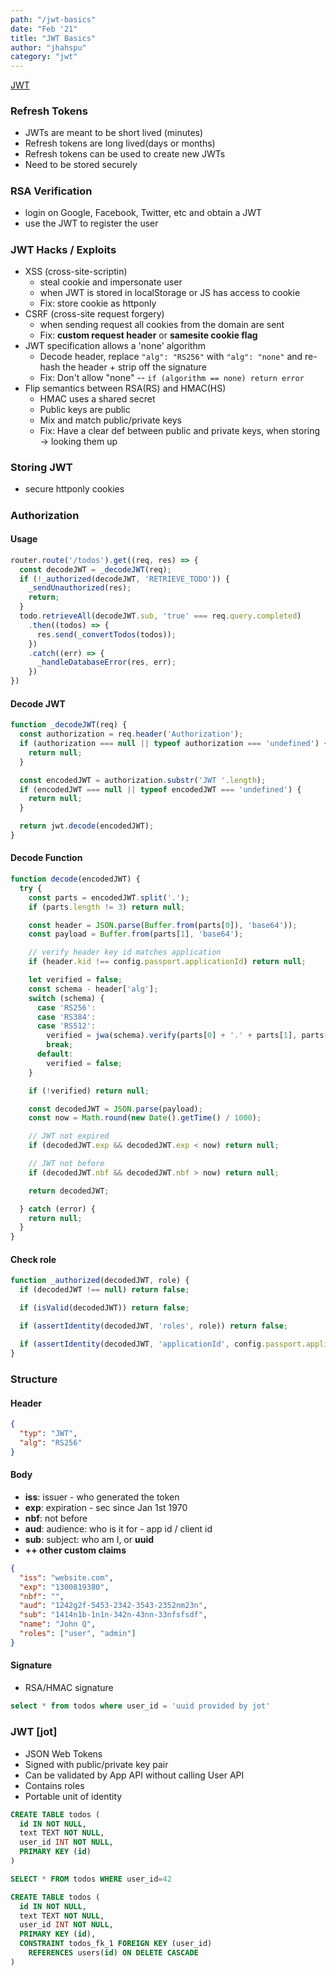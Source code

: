 ```yaml
---
path: "/jwt-basics"
date: "Feb '21"
title: "JWT Basics"
author: "jhahspu"
category: "jwt"
---
```


[JWT](https://jwt.io/)

### Refresh Tokens

- JWTs are meant to be short lived (minutes)
- Refresh tokens are long lived(days or months)
- Refresh tokens can be used to create new JWTs
- Need to be stored securely


#####


### RSA Verification

- login on Google, Facebook, Twitter, etc and obtain a JWT
- use the JWT to register the user 


#####


### JWT Hacks / Exploits

+ XSS (cross-site-scriptin)
  - steal cookie and impersonate user
  - when JWT is stored in localStorage or JS has access to cookie
  - Fix: store cookie as httponly
+ CSRF (cross-site request forgery)
  - when sending request all cookies from the domain are sent
  - Fix: __custom request header__ or __samesite cookie flag__
+ JWT specification allows a 'none' algorithm
  - Decode header, replace `"alg": "RS256"` with `"alg": "none"` and re-hash the header + strip off the signature
  - Fix: Don't allow "none" -- `if (algorithm == none) return error` 
+ Flip semantics between RSA(RS) and HMAC(HS)
  - HMAC uses a shared secret
  - Public keys are public
  - Mix and match public/private keys
  - Fix: Have a clear def between public and private keys, when storing -> looking them up



### Storing JWT

- secure httponly cookies


#####


### Authorization

#### Usage

```javascript
router.route('/todos').get((req, res) => {
  const decodeJWT = _decodeJWT(req);
  if (!_authorized(decodeJWT, 'RETRIEVE_TODO')) {
    _sendUnauthorized(res);
    return;
  }
  todo.retrieveAll(decodeJWT.sub, 'true' === req.query.completed)
    .then((todos) => {
      res.send(_convertTodos(todos));
    })
    .catch((err) => {
      _handleDatabaseError(res, err);
    })
})
```


#### Decode JWT

```javascript
function _decodeJWT(req) {
  const authorization = req.header('Authorization');
  if (authorization === null || typeof authorization === 'undefined') {
    return null;
  }

  const encodedJWT = authorization.substr('JWT '.length);
  if (encodedJWT === null || typeof encodedJWT === 'undefined') {
    return null;
  }

  return jwt.decode(encodedJWT);
}
```


#### Decode Function

```javascript
function decode(encodedJWT) {
  try {
    const parts = encodedJWT.split('.');
    if (parts.length != 3) return null;

    const header = JSON.parse(Buffer.from(parts[0]), 'base64'));
    const payload = Buffer.from(parts[1], 'base64');

    // verify header key id matches application
    if (header.kid !== config.passport.applicationId) return null;

    let verified = false;
    const schema - header['alg'];
    switch (schema) {
      case 'RS256':
      case 'RS384':
      case 'RS512':
        verified = jwa(schema).verify(parts[0] + '.' + parts[1], parts[2], localStorage.publicKey);
        break;
      default:
        verified = false;
    }

    if (!verified) return null;

    const decodedJWT = JSON.parse(payload);
    const now = Math.round(new Date().getTime() / 1000);

    // JWT not expired
    if (decodedJWT.exp && decodedJWT.exp < now) return null;

    // JWT not before
    if (decodedJWT.nbf && decodedJWT.nbf > now) return null;

    return decodedJWT;

  } catch (error) {
    return null;
  }
}
```


#### Check role

```javascript
function _authorized(decodedJWT, role) {
  if (decodedJWT !== null) return false;

  if (isValid(decodedJWT)) return false;

  if (assertIdentity(decodedJWT, 'roles', role)) return false;

  if (assertIdentity(decodedJWT, 'applicationId', config.passport.applicationId)) return false;
}
```


#####


### Structure

#### Header

```json
{
  "typ": "JWT",
  "alg": "RS256"
}
```

#### Body 

- __iss__: issuer - who generated the token
- __exp__: expiration - sec since Jan 1st 1970
- __nbf__: not before
- __aud__: audience: who is it for - app id / client id
- __sub__: subject: who am I, or __uuid__
- __++ other custom claims__

```json
{
  "iss": "website.com",
  "exp": "1300819380",
  "nbf": "",
  "aud": "1242g2f-5453-2342-3543-2352nm23n",
  "sub": "1414n1b-1n1n-342n-43nn-33nfsfsdf",
  "name": "John Q",
  "roles": ["user", "admin"]
}
```

#### Signature

- RSA/HMAC signature

```sql
select * from todos where user_id = 'uuid provided by jot'
```


#####


### JWT [jot]

- JSON Web Tokens
- Signed with public/private key pair
- Can be validated by App API without calling User API
- Contains roles
- Portable unit of identity



```sql
CREATE TABLE todos (
  id IN NOT NULL,
  text TEXT NOT NULL,
  user_id INT NOT NULL,
  PRIMARY KEY (id)
)
```


```sql
SELECT * FROM todos WHERE user_id=42

CREATE TABLE todos (
  id IN NOT NULL,
  text TEXT NOT NULL,
  user_id INT NOT NULL,
  PRIMARY KEY (id),
  CONSTRAINT todos_fk_1 FOREIGN KEY (user_id)
    REFERENCES users(id) ON DELETE CASCADE
)
```


